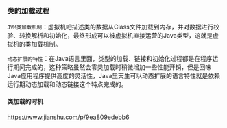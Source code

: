 ### 类的加载过程

``JVM类加载机制``：虚拟机吧描述类的数据从Class文件加载到内存，并对数据进行校验、转换解析和初始化，最终形成可以被虚拟机直接运营的Java类型，这就是虚拟机的类加载机制。

``动态扩展的特性``：在Java语言里面，类型的加载、链接和初始化过程都是在程序运行期间完成的，这种策略虽然会零类加载时稍微增加一些性能开销，但是回味Java应用程序提供高度的灵活性，Java里天生可以动态扩展的语言特性就是依赖运行期动态加载和动态链接这个特点完成的。

#### 类加载的时机



https://www.jianshu.com/p/9ea809edebb6